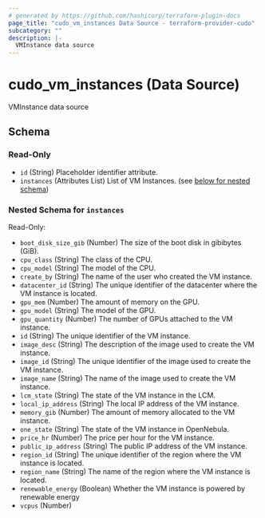 ```yaml
---
# generated by https://github.com/hashicorp/terraform-plugin-docs
page_title: "cudo_vm_instances Data Source - terraform-provider-cudo"
subcategory: ""
description: |-
  VMInstance data source
---
```


# cudo_vm_instances (Data Source)

VMInstance data source



<!-- schema generated by tfplugindocs -->
## Schema

### Read-Only

- `id` (String) Placeholder identifier attribute.
- `instances` (Attributes List) List of VM Instances. (see [below for nested schema](#nestedatt--instances))

<a id="nestedatt--instances"></a>
### Nested Schema for `instances`

Read-Only:

- `boot_disk_size_gib` (Number) The size of the boot disk in gibibytes (GiB).
- `cpu_class` (String) The class of the CPU.
- `cpu_model` (String) The model of the CPU.
- `create_by` (String) The name of the user who created the VM instance.
- `datacenter_id` (String) The unique identifier of the datacenter where the VM instance is located.
- `gpu_mem` (Number) The amount of memory on the GPU.
- `gpu_model` (String) The model of the GPU.
- `gpu_quantity` (Number) The number of GPUs attached to the VM instance.
- `id` (String) The unique identifier of the VM instance.
- `image_desc` (String) The description of the image used to create the VM instance.
- `image_id` (String) The unique identifier of the image used to create the VM instance.
- `image_name` (String) The name of the image used to create the VM instance.
- `lcm_state` (String) The state of the VM instance in the LCM.
- `local_ip_address` (String) The local IP address of the VM instance.
- `memory_gib` (Number) The amount of memory allocated to the VM instance.
- `one_state` (String) The state of the VM instance in OpenNebula.
- `price_hr` (Number) The price per hour for the VM instance.
- `public_ip_address` (String) The public IP address of the VM instance.
- `region_id` (String) The unique identifier of the region where the VM instance is located.
- `region_name` (String) The name of the region where the VM instance is located.
- `renewable_energy` (Boolean) Whether the VM instance is powered by renewable energy
- `vcpus` (Number)


